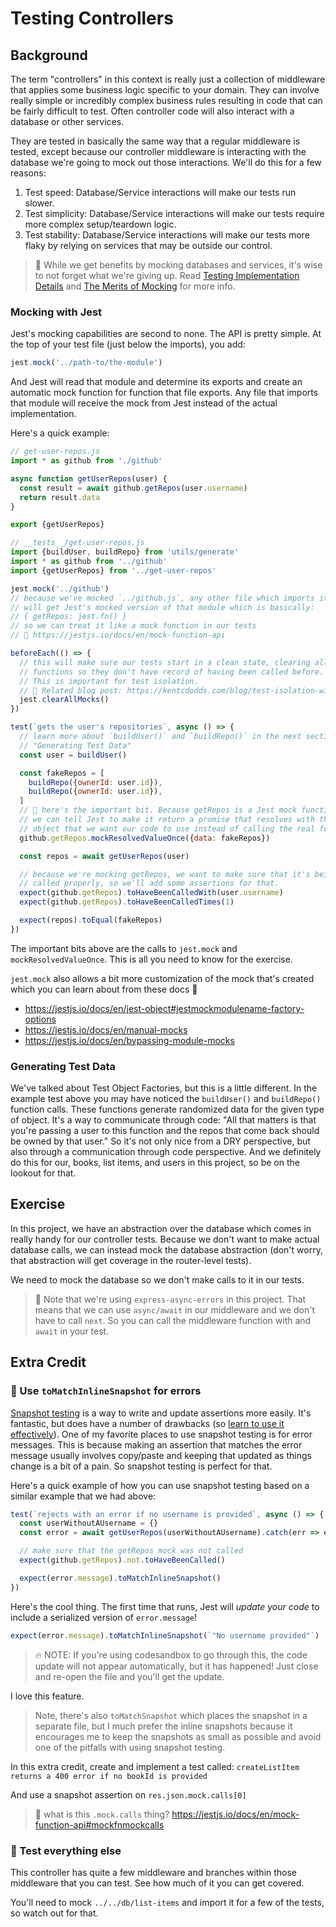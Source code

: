 # Testing Controllers

## Background

The term "controllers" in this context is really just a collection of middleware
that applies some business logic specific to your domain. They can involve
really simple or incredibly complex business rules resulting in code that can be
fairly difficult to test. Often controller code will also interact with a
database or other services.

They are tested in basically the same way that a regular middleware is tested,
except because our controller middleware is interacting with the database we're
going to mock out those interactions. We'll do this for a few reasons:

1. Test speed: Database/Service interactions will make our tests run slower.
2. Test simplicity: Database/Service interactions will make our tests require
   more complex setup/teardown logic.
3. Test stability: Database/Service interactions will make our tests more flaky
   by relying on services that may be outside our control.

> 🦉 While we get benefits by mocking databases and services, it's wise to not
> forget what we're giving up. Read
> [Testing Implementation Details](https://kentcdodds.com/blog/testing-implementation-details)
> and [The Merits of Mocking](https://kentcdodds.com/blog/the-merits-of-mocking)
> for more info.

### Mocking with Jest

Jest's mocking capabilities are second to none. The API is pretty simple. At the
top of your test file (just below the imports), you add:

```javascript
jest.mock('../path-to/the-module')
```

And Jest will read that module and determine its exports and create an automatic
mock function for function that file exports. Any file that imports that module
will receive the mock from Jest instead of the actual implementation.

Here's a quick example:

```javascript
// get-user-repos.js
import * as github from './github'

async function getUserRepos(user) {
  const result = await github.getRepos(user.username)
  return result.data
}

export {getUserRepos}

// __tests__/get-user-repos.js
import {buildUser, buildRepo} from 'utils/generate'
import * as github from '../github'
import {getUserRepos} from '../get-user-repos'

jest.mock('../github')
// because we've mocked `../github.js`, any other file which imports it
// will get Jest's mocked version of that module which is basically:
// { getRepos: jest.fn() }
// so we can treat it like a mock function in our tests
// 📜 https://jestjs.io/docs/en/mock-function-api

beforeEach(() => {
  // this will make sure our tests start in a clean state, clearing all mock
  // functions so they don't have record of having been called before.
  // This is important for test isolation.
  // 📜 Related blog post: https://kentcdodds.com/blog/test-isolation-with-react
  jest.clearAllMocks()
})

test(`gets the user's repositories`, async () => {
  // learn more about `buildUser()` and `buildRepo()` in the next section
  // "Generating Test Data"
  const user = buildUser()

  const fakeRepos = [
    buildRepo({ownerId: user.id}),
    buildRepo({ownerId: user.id}),
  ]
  // 🦉 here's the important bit. Because getRepos is a Jest mock function,
  // we can tell Jest to make it return a promise that resolves with the
  // object that we want our code to use instead of calling the real function.
  github.getRepos.mockResolvedValueOnce({data: fakeRepos})

  const repos = await getUserRepos(user)

  // because we're mocking getRepos, we want to make sure that it's being
  // called properly, so we'll add some assertions for that.
  expect(github.getRepos).toHaveBeenCalledWith(user.username)
  expect(github.getRepos).toHaveBeenCalledTimes(1)

  expect(repos).toEqual(fakeRepos)
})
```

The important bits above are the calls to `jest.mock` and
`mockResolvedValueOnce`. This is all you need to know for the exercise.

`jest.mock` also allows a bit more customization of the mock that's created
which you can learn about from these docs 📜

- https://jestjs.io/docs/en/jest-object#jestmockmodulename-factory-options
- https://jestjs.io/docs/en/manual-mocks
- https://jestjs.io/docs/en/bypassing-module-mocks

### Generating Test Data

We've talked about Test Object Factories, but this is a little different. In the
example test above you may have noticed the `buildUser()` and `buildRepo()`
function calls. These functions generate randomized data for the given type of
object. It's a way to communicate through code: "All that matters is that you're
passing a user to this function and the repos that come back should be owned by
that user." So it's not only nice from a DRY perspective, but also through a
communication through code perspective. And we definitely do this for our,
books, list items, and users in this project, so be on the lookout for that.

## Exercise

In this project, we have an abstraction over the database which comes in really
handy for our controller tests. Because we don't want to make actual database
calls, we can instead mock the database abstraction (don't worry, that
abstraction will get coverage in the router-level tests).

We need to mock the database so we don't make calls to it in our tests.

> 🦉 Note that we're using `express-async-errors` in this project. That means
> that we can use `async/await` in our middleware and we don't have to call
> `next`. So you can call the middleware function with and `await` in your test.

## Extra Credit

### 💯 Use `toMatchInlineSnapshot` for errors

[Snapshot testing](https://jestjs.io/docs/en/snapshot-testing) is a way to write
and update assertions more easily. It's fantastic, but does have a number of
drawbacks (so
[learn to use it effectively](https://kentcdodds.com/blog/effective-snapshot-testing)).
One of my favorite places to use snapshot testing is for error messages. This is
because making an assertion that matches the error message usually involves
copy/paste and keeping that updated as things change is a bit of a pain. So
snapshot testing is perfect for that.

Here's a quick example of how you can use snapshot testing based on a similar
example that we had above:

```javascript
test(`rejects with an error if no username is provided`, async () => {
  const userWithoutAUsername = {}
  const error = await getUserRepos(userWithoutAUsername).catch(err => err)

  // make sure that the getRepos mock was not called
  expect(github.getRepos).not.toHaveBeenCalled()

  expect(error.message).toMatchInlineSnapshot()
})
```

Here's the cool thing. The first time that runs, Jest will _update your code_ to
include a serialized version of `error.message`!

```javascript
expect(error.message).toMatchInlineSnapshot(`"No username provided"`)
```

> 🔥 NOTE: If you're using codesandbox to go through this, the code update will
> not appear automatically, but it has happened! Just close and re-open the file
> and you'll get the update.

I love this feature.

> Note, there's also `toMatchSnapshot` which places the snapshot in a separate
> file, but I much prefer the inline snapshots because it encourages me to keep
> the snapshots as small as possible and avoid one of the pitfalls with using
> snapshot testing.

In this extra credit, create and implement a test called:
`createListItem returns a 400 error if no bookId is provided`

And use a snapshot assertion on `res.json.mock.calls[0]`

> 📜 what is this `.mock.calls` thing?
> https://jestjs.io/docs/en/mock-function-api#mockfnmockcalls

### 💯 Test everything else

This controller has quite a few middleware and branches within those middleware
that you can test. See how much of it you can get covered.

You'll need to mock `../../db/list-items` and import it for a few of the tests,
so watch out for that.
